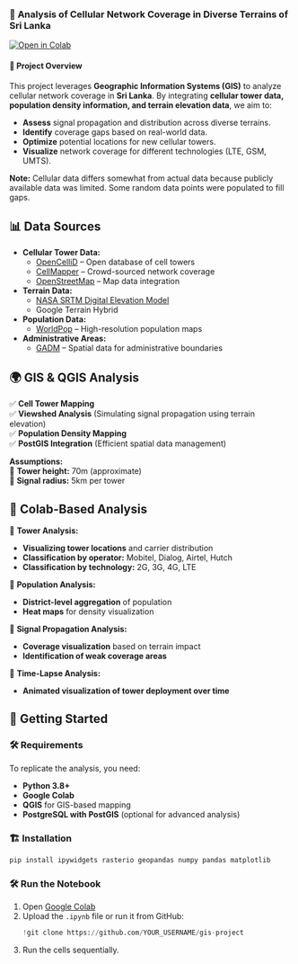 ### 🌌 **Analysis of Cellular Network Coverage in Diverse Terrains of Sri Lanka**  

[![Open in Colab](https://colab.research.google.com/assets/colab-badge.svg)](https://colab.research.google.com/drive/1T-t7ZqpDwy6RX0L300ZD953qPVIcy4hY?usp=sharing)  
 

#### 📍 **Project Overview**
This project leverages **Geographic Information Systems (GIS)** to analyze cellular network coverage in **Sri Lanka**. By integrating **cellular tower data, population density information, and terrain elevation data**, we aim to:
- **Assess** signal propagation and distribution across diverse terrains.
- **Identify** coverage gaps based on real-world data.
- **Optimize** potential locations for new cellular towers.
- **Visualize** network coverage for different technologies (LTE, GSM, UMTS).

**Note:** Cellular data differs somewhat from actual data because publicly available data was limited. Some random data points were populated to fill gaps.



## 📊 **Data Sources**
- **Cellular Tower Data:**  
  - [OpenCelliD](https://opencellid.org/) – Open database of cell towers  
  - [CellMapper](https://www.cellmapper.net/) – Crowd-sourced network coverage  
  - [OpenStreetMap](https://wiki.openstreetmap.org/wiki/OpenStreetMap) – Map data integration  
- **Terrain Data:**  
  - [NASA SRTM Digital Elevation Model](https://developers.google.com/earth-engine/datasets/catalog/USGS_SRTMGL1_003)  
  - Google Terrain Hybrid  
- **Population Data:**  
  - [WorldPop](https://www.worldpop.org/) – High-resolution population maps  
- **Administrative Areas:**  
  - [GADM](https://gadm.org/data.html) – Spatial data for administrative boundaries  



## 🌍 **GIS & QGIS Analysis**
✅ **Cell Tower Mapping**  
✅ **Viewshed Analysis** (Simulating signal propagation using terrain elevation)  
✅ **Population Density Mapping**  
✅ **PostGIS Integration** (Efficient spatial data management)  

**Assumptions:**  
📱 **Tower height:** 70m (approximate)  
📶 **Signal radius:** 5km per tower  



## 🤖 **Colab-Based Analysis**
🔹 **Tower Analysis:**  
- **Visualizing tower locations** and carrier distribution  
- **Classification by operator:** Mobitel, Dialog, Airtel, Hutch  
- **Classification by technology:** 2G, 3G, 4G, LTE  

🔹 **Population Analysis:**  
- **District-level aggregation** of population  
- **Heat maps** for density visualization  

🔹 **Signal Propagation Analysis:**  
- **Coverage visualization** based on terrain impact  
- **Identification of weak coverage areas**  

🔹 **Time-Lapse Analysis:**  
- **Animated visualization of tower deployment over time**  



## 🚀 **Getting Started**
### 🛠️ **Requirements**
To replicate the analysis, you need:
- **Python 3.8+**
- **Google Colab**
- **QGIS** for GIS-based mapping
- **PostgreSQL with PostGIS** (optional for advanced analysis)

### 🏗 **Installation**
```bash
pip install ipywidgets rasterio geopandas numpy pandas matplotlib
```

### 🛠 **Run the Notebook**
1. Open [Google Colab](https://colab.research.google.com/)
2. Upload the `.ipynb` file or run it from GitHub:
   ```python
   !git clone https://github.com/YOUR_USERNAME/gis-project
   ```
3. Run the cells sequentially.


